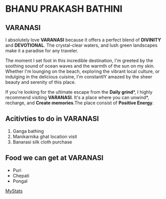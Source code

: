 # BHANU PRAKASH BATHINI

## VARANASI

I absolutely love **VARANASI** because it offers a perfect blend of **DIVINITY** and **DEVOTIONAL**. The  crystal-clear waters, and lush green landscapes make it a paradise for any traveler. 

The moment I set foot in this incredible destination, I'm greeted by the soothing sound of ocean waves and the warmth of the sun on my skin. Whether I'm lounging on the beach, exploring the vibrant local culture, or indulging in the delicious cuisine, I'm constantlY amazed by the sheer beauty and serenity of this place.

If you're looking for the ultimate escape from the **Daily grind***, I highly recommend visiting **VARANASI**. It's a place where you can unwind*, recharge, and **Create memories**.The place consist of __Positive Energy__.

## Acitivties to do in VARANASI
1. Ganga bathing
2. Manikarnika ghat location visit
3. Banarasi silk cloth purchase

## Food we can get at VARANASI
* Puri
* Chepati
* Pongal 


[MyStats](https://github.com/Bhanu20022003/my2-bathini/blob/main/MyStats.md)
